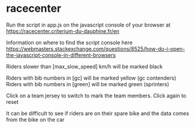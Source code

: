# racecenter

Run the script in app.js on the javascript console of your browser at
https://racecenter.criterium-du-dauphine.fr/en

Information on where to find the script console here
https://webmasters.stackexchange.com/questions/8525/how-do-i-open-the-javascript-console-in-different-browsers

Riders slower than [max_slow_speed] km/h will be marked black

Riders with bib numbers in [gc] will be marked yellow (gc contenders)
Riders with bib numbers in [green] will be marked green (sprinters)

Click on a team jersey to switch to mark the team members. Click again to reset

It can be difficult to see if riders are on their spare bike and the data comes from the bike on the car
